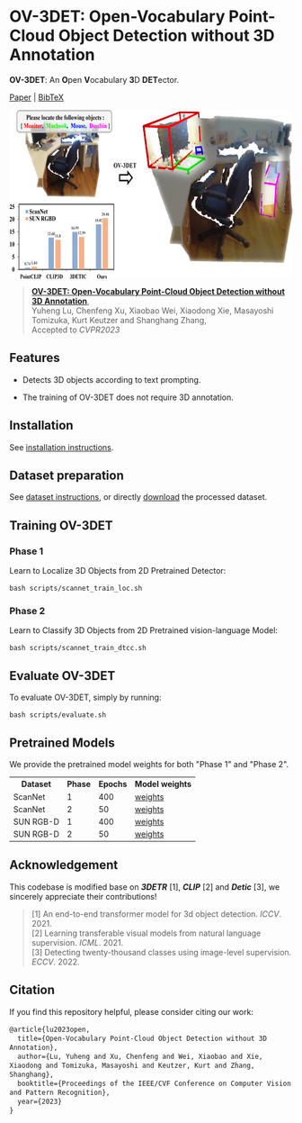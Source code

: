 # OV-3DET: Open-Vocabulary Point-Cloud Object Detection without 3D Annotation

**OV-3DET**: An **O**pen **V**ocabulary **3**D **DET**ector. 

[Paper](https://arxiv.org/abs/2304.00788) | [BibTeX](#citation)

 <p align="center"> <img src='Assets/overview.png' align="center" height="300px"> </p>

>[**OV-3DET: Open-Vocabulary Point-Cloud Object Detection without 3D Annotation**](https://arxiv.org/abs/2304.00788),                                                
>Yuheng Lu, Chenfeng Xu, Xiaobao Wei, Xiaodong Xie, Masayoshi Tomizuka, Kurt Keutzer and Shanghang Zhang,                                                               
>Accepted to *CVPR2023*                                                 
 
 ## Features
- Detects 3D objects according to text prompting.

- The training of OV-3DET does not require 3D annotation.


## Installation
See [installation instructions](https://github.com/lyhdet/OV-3DET/blob/main/INSTALL.md).

## Dataset preparation
See [dataset instructions](https://github.com/lyhdet/OV-3DET/blob/main/Data_Maker/README.md), or directly [download](comming/soon) the processed dataset.

##  Training OV-3DET
### Phase 1 
Learn to Localize 3D Objects from 2D Pretrained Detector:
~~~
bash scripts/scannet_train_loc.sh
~~~

### Phase 2 
Learn to Classify 3D Objects from 2D Pretrained vision-language Model:
~~~
bash scripts/scannet_train_dtcc.sh
~~~

##  Evaluate OV-3DET
To evaluate OV-3DET, simply by running: 
~~~
bash scripts/evaluate.sh
~~~

## Pretrained Models
We provide the pretrained model weights for both "Phase 1" and "Phase 2".
<table>
<tr>
<th>Dataset</th>
<th>Phase</th>
<th>Epochs</th>
<th>Model weights</th>
</tr>
<tr>
<td>ScanNet</td>
<td>1</td>
<td>400</td>
<td><a href="comming soon">weights</a></td>
</tr>
<tr>
<td>ScanNet</td>
<td>2</td>
<td>50</td>
<td><a href="https://pan.baidu.com/s/1hdtddyazILxZoFc8Vc2Idw?pwd=oesw">weights</a></td>
</tr>
<tr>
<td>SUN RGB-D</td>
<td>1</td>
<td>400</td>
<td><a href="comming soon">weights</a></td>
</tr>
<tr>
<td>SUN RGB-D</td>
<td>2</td>
<td>50</td>
<td><a href="comming soon">weights</a></td>
</tr>
</table>



## Acknowledgement
This codebase is modified base on ***3DETR*** [1], ***CLIP*** [2] and ***Detic*** [3], we sincerely appreciate their contributions!

>[1] An end-to-end transformer model for 3d object detection. *ICCV*. 2021.                                                                                             
>[2] Learning transferable visual models from natural language supervision. *ICML*. 2021.                                                              
>[3] Detecting twenty-thousand classes using image-level supervision. *ECCV*. 2022.                                                                                             

## Citation
If you find this repository helpful, please consider citing our work:

```
@article{lu2023open,
  title={Open-Vocabulary Point-Cloud Object Detection without 3D Annotation},
  author={Lu, Yuheng and Xu, Chenfeng and Wei, Xiaobao and Xie, Xiaodong and Tomizuka, Masayoshi and Keutzer, Kurt and Zhang, Shanghang},
  booktitle={Proceedings of the IEEE/CVF Conference on Computer Vision and Pattern Recognition},
  year={2023}
}
```
